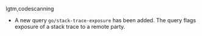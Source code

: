 lgtm,codescanning
* A new query `go/stack-trace-exposure` has been added. The query flags exposure of a stack trace to a remote party.
